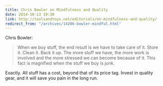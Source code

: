 ```yaml
---
title: Chris Bowler on Mindfulness and Quality
date: 2014-10-13 19:30
link: http://toolsandtoys.net/editorials/on-mindfulness-and-quality/
redirect_from: "/archives/14286-bowler-mindful.html"
---
```



Chris Bowler: 

> When we buy stuff, the end result is we have to take care of it. Store it. Clean it. Back it up. The more stuff we have, the more work is involved and the more stressed we can become because of it. This fact is magnified when the stuff we buy is junk.

Exactly. All stuff has a cost, beyond that of its price tag. Invest in quality gear, and it will save you pain in the long run.  
